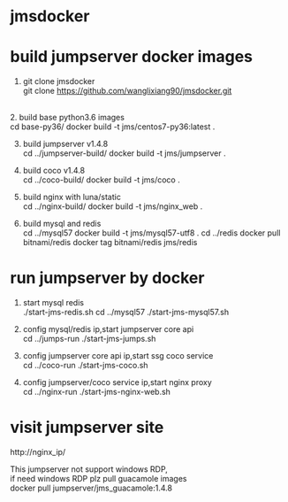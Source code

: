 # jmsdocker

# build jumpserver docker images
1. git clone jmsdocker <br>
	git clone https://github.com/wanglixiang90/jmsdocker.git 
  <br>
2. build base python3.6 images <br>
	cd  base-py36/
	docker build -t jms/centos7-py36:latest .

3. build jumpserver v1.4.8 <br>
	cd  ../jumpserver-build/
	docker build -t jms/jumpserver .

4. build coco v1.4.8 <br>
	cd  ../coco-build/
	docker build -t jms/coco .

5. build nginx with luna/static <br>
	cd ../nginx-build/
	docker build -t jms/nginx_web .

6. build mysql and redis <br>
	cd ../mysql57
	docker build -t jms/mysql57-utf8 .
	cd  ../redis
	docker pull bitnami/redis 
	docker tag bitnami/redis jms/redis

# run jumpserver by docker <br>
1. start mysql redis <br>
	./start-jms-redis.sh
	cd ../mysql57
	./start-jms-mysql57.sh

2. config mysql/redis ip,start jumpserver core api <br>
	cd ../jumps-run
	./start-jms-jumps.sh

3. config jumpserver core api ip,start ssg coco service <br>
	cd ../coco-run
	./start-jms-coco.sh

4. config jumpserver/coco service ip,start nginx proxy <br>
	cd ../nginx-run
	./start-jms-nginx-web.sh

# visit jumpserver site
 http://nginx_ip/
 
This jumpserver not support windows RDP,  <br>
if need windows RDP plz pull guacamole images <br>
	docker pull jumpserver/jms_guacamole:1.4.8

